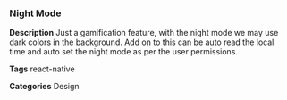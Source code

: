 ### Night Mode

**Description**
Just a gamification feature, with the night mode we may use dark colors in the background. Add on to this can be auto read the local time and auto set the night mode as per the user permissions.

**Tags** react-native

**Categories** Design